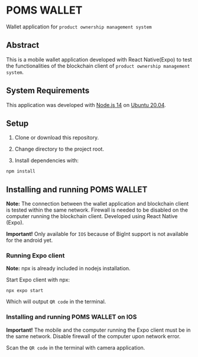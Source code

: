 # POMS WALLET

Wallet application for `product ownership management system`



## Abstract

This is a mobile wallet application developed with React Native(Expo) to test the functionalities of the blockchain client of `product ownership management system`.



## System Requirements

This application was developed with [Node.js 14](https://nodejs.org/en/blog/release/v14.17.3/) on [Ubuntu 20.04](https://releases.ubuntu.com/focal/).



## Setup

1. Clone or download this repository.

2. Change directory to the project root.

3. Install dependencies with: 
``` 
npm install 
```


## Installing and running POMS WALLET

**Note:** The connection between the wallet application and blockchain client is tested within the same network. Firewall is needed to be disabled on the computer running the blockchain client. Developed using React Native (Expo).

**Important!** Only available for `IOS` because of BigInt support is not available for the android yet.



### Running Expo client

**Note:** npx is already included in nodejs installation.

Start Expo client with npx:
```
npx expo start
```
Which will output `QR code` in the terminal.



### Installing and running POMS WALLET on IOS

**Important!** The mobile and the computer running the Expo client must be in the same network. Disable firewall of the computer upon network error.

Scan the `QR code` in the terminal with camera application.
